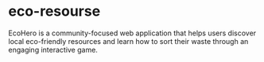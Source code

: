 # eco-resourse
EcoHero is a community-focused web application that helps users discover local eco-friendly resources and learn how to sort their waste through an engaging interactive game.

